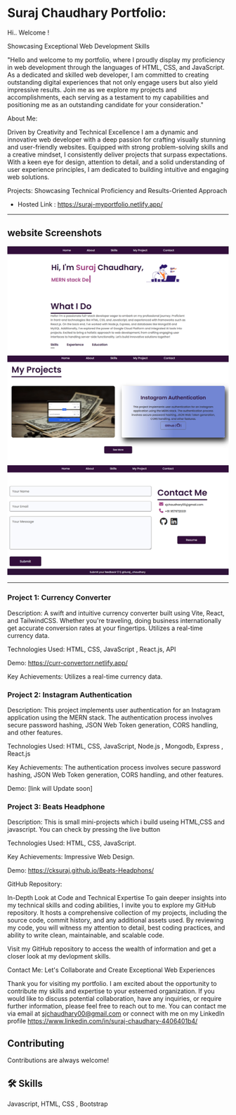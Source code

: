 # Suraj Chaudhary Portfolio: 
Hi.. Welcome ! 

Showcasing Exceptional Web Development Skills

"Hello and welcome to my portfolio, where I proudly display my proficiency in web development through the languages of HTML, CSS, and JavaScript. As a dedicated and skilled web developer, I am committed to creating outstanding digital experiences that not only engage users but also yield impressive results. Join me as we explore my projects and accomplishments, each serving as a testament to my capabilities and positioning me as an outstanding candidate for your consideration."

About Me:

Driven by Creativity and Technical Excellence I am a dynamic and innovative web developer with a deep passion for crafting visually stunning and user-friendly websites. Equipped with strong problem-solving skills and a creative mindset, I consistently deliver projects that surpass expectations. With a keen eye for design, attention to detail, and a solid understanding of user experience principles, I am dedicated to building intuitive and engaging web solutions.

Projects: Showcasing Technical Proficiency and Results-Oriented Approach

* Hosted Link : https://suraj-myportfolio.netlify.app/

___________________________________
## website Screenshots
![Alt text](homep.png)
![Alt text](projectp.png)
![Alt text](contactp.png)
___________________________________


### Project 1: Currency Converter

Description:  A swift and intuitive currency converter built using Vite, React, and TailwindCSS. Whether you're traveling, doing business internationally get accurate conversion rates at your fingertips. Utilizes a real-time currency data.

Technologies Used: HTML, CSS, JavaScript , React.js, API

Demo: https://curr-convertorr.netlify.app/


Key Achievements: Utilizes a real-time currency data.

### Project 2: Instagram Authentication

Description: This project implements user authentication for an Instagram application using the MERN stack. The authentication process involves secure password hashing, JSON Web Token generation, CORS handling, and other features.

Technologies Used: HTML, CSS, JavaScript, Node.js , Mongodb, Express , React.js

Key Achievements:  The authentication process involves secure password hashing, JSON Web Token generation, CORS handling, and other features.

Demo: [link will Update soon]

### Project 3: Beats Headphone

Description:  This is small mini-projects which i build useing HTML,CSS and
                javascript. You can check by pressing the live button

Technologies Used: HTML, CSS, JavaScript.

Key Achievements: Impressive Web Design. 

Demo: https://cksuraj.github.io/Beats-Headphons/

GitHub Repository: 

In-Depth Look at Code and Technical Expertise
To gain deeper insights into my technical skills and coding abilities, I invite you to explore my GitHub repository. It hosts a comprehensive collection of my projects, including the source code, commit history, and any additional assets used. By reviewing my code, you will witness my attention to detail, best coding practices, and ability to write clean, maintainable, and scalable code.

Visit my GitHub repository to access the wealth of information and get a closer look at my devlopment skills.

Contact Me: Let's Collaborate and Create Exceptional Web Experiences

Thank you for visiting my portfolio. I am excited about the opportunity to contribute my skills and expertise to your esteemed organization. If you would like to discuss potential collaboration, have any inquiries, or require further information, please feel free to reach out to me. You can contact me via email at sjchaudhary00@gmail.com or connect with me on my LinkedIn profile https://www.linkedin.com/in/suraj-chaudhary-4406401b4/

## Contributing

Contributions are always welcome!

## 🛠 Skills
Javascript, HTML, CSS , Bootstrap

